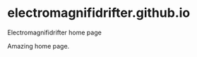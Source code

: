 # electromagnifidrifter.github.io
Electromagnifidrifter home page

Amazing home page.  

  
    
  
        
                
                            
              
          
  
          

  
  
    

        
  

    
    
    

  
  



    
  

  

  
    
  
  


    
    





    
  

  
  
  

  
  


     









  









